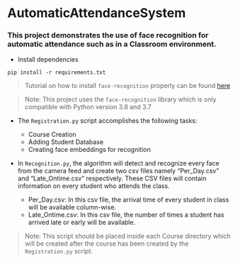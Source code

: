 # AutomaticAttendanceSystem
### This project demonstrates the use of face recognition for automatic attendance such as in a Classroom environment.

- Install dependencies
```
pip install -r requirements.txt
```
> Tutorial on how to install ``face-recognition`` properly can be found [here](https://www.geeksforgeeks.org/how-to-install-face-recognition-in-python-on-windows/)

> Note: This project uses the ``face-recognition`` library which is only compatible with Python version 3.8 and 3.7

- The ``Registration.py`` script accomplishes the following tasks:
  - Course Creation
  - Adding Student Database
  - Creating face embeddings for recognition

- In ``Recognition.py``, the algorithm will detect and recognize every face from the camera feed and create two csv files namely “Per_Day.csv” and “Late_Ontime.csv” respectively. These CSV files will contain information on every student who attends the class.
  - Per_Day.csv: In this csv file, the arrival time of every student in class will be available column-wise.
  - Late_Ontime.csv: In this csv file, the number of times a student has arrived late or early will be available.
    
> Note: This script should be placed inside each Course directory which will be created after the course has been created by the ``Registration.py`` script.
